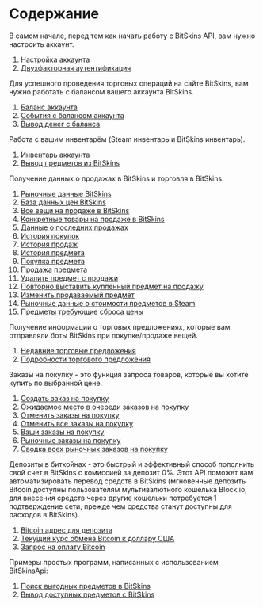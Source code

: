﻿# Содержание

В самом начале, перед тем как начать работу с BitSkins API, вам нужно настроить аккаунт.
1. [Настройка аккаунта](https://github.com/Captious99/BitSkinsApi/blob/master/docs/ru/account/account_setup.md)
2. [Двухфакторная аутентификация](https://github.com/Captious99/BitSkinsApi/blob/master/docs/ru/account/two_factor_authentication.md)

Для успешного проведения торговых операций на сайте BitSkins, вам нужно работать с балансом вашего аккаунта BitSkins.
1. [Баланс аккаунта](https://github.com/Captious99/BitSkinsApi/blob/master/docs/ru/balance/account_balance.md)
2. [События с балансом аккаунта](https://github.com/Captious99/BitSkinsApi/blob/master/docs/ru/balance/money_events.md)
3. [Вывод денег с баланса](https://github.com/Captious99/BitSkinsApi/blob/master/docs/ru/balance/withdraw_money.md)

Работа с вашим инвентарём (Steam инвентарь и BitSkins инвентарь).
1. [Инвентарь аккаунта](https://github.com/Captious99/BitSkinsApi/blob/master/docs/ru/inventory/account_inventory.md)
2. [Вывод предметов из BitSkins](https://github.com/Captious99/BitSkinsApi/blob/master/docs/ru/inventory/withdraw_item.md)

Получение данных о продажах в BitSkins и торговля в BitSkins.
1. [Рыночные данные BitSkins](https://github.com/Captious99/BitSkinsApi/blob/master/docs/ru/market/market_data.md)
2. [База данных цен BitSkins](https://github.com/Captious99/BitSkinsApi/blob/master/docs/ru/market/price_database.md)
3. [Все вещи на продаже в BitSkins](https://github.com/Captious99/BitSkinsApi/blob/master/docs/ru/market/inventory_on_sale.md)
4. [Конкретные товары на продаже в BitSkins](https://github.com/Captious99/BitSkinsApi/blob/master/docs/ru/market/specific_items_on_sale.md)
5. [Данные о последних продажах](https://github.com/Captious99/BitSkinsApi/blob/master/docs/ru/market/recent_sale.md)
6. [История покупок](https://github.com/Captious99/BitSkinsApi/blob/master/docs/ru/market/buy_history.md)
7. [История продаж](https://github.com/Captious99/BitSkinsApi/blob/master/docs/ru/market/sell_history.md)
8. [История предмета](https://github.com/Captious99/BitSkinsApi/blob/master/docs/ru/market/item_history.md)
9. [Покупка предмета](https://github.com/Captious99/BitSkinsApi/blob/master/docs/ru/market/buy_item.md)
10. [Продажа предмета](https://github.com/Captious99/BitSkinsApi/blob/master/docs/ru/market/sell_item.md)
11. [Удалить предмет с продажи](https://github.com/Captious99/BitSkinsApi/blob/master/docs/ru/market/delist_item.md)
12. [Повторно выставить купленный предмет на продажу](https://github.com/Captious99/BitSkinsApi/blob/master/docs/ru/market/relist_item.md)
13. [Изменить продаваемый предмет](https://github.com/Captious99/BitSkinsApi/blob/master/docs/ru/market/modify_sale.md)
14. [Рыночные данные о стоимости предметов в Steam](https://github.com/Captious99/BitSkinsApi/blob/master/docs/ru/market/steam_price_data.md)
15. [Предметы требующие сброса цены](https://github.com/Captious99/BitSkinsApi/blob/master/docs/ru/market/reset_price_items.md)

Получение информации о торговых предложениях, которые вам отправляли боты BitSkins при покупке/продаже вещей.
1. [Недавние торговые предложения](https://github.com/Captious99/BitSkinsApi/blob/master/docs/ru/trade/recent_trade_offers.md)
2. [Подробности торгового предложения](https://github.com/Captious99/BitSkinsApi/blob/master/docs/ru/trade/trade_details.md)

Заказы на покупку - это функция запроса товаров, которые вы хотите купить по выбранной цене.
1. [Создать заказ на покупку](https://github.com/Captious99/BitSkinsApi/blob/master/docs/ru/buy_order/create_buy_order.md)
2. [Ожидаемое место в очереди заказов на покупку](https://github.com/Captious99/BitSkinsApi/blob/master/docs/ru/buy_order/expected_place_in_queue.md)
3. [Отменить заказы на покупку](https://github.com/Captious99/BitSkinsApi/blob/master/docs/ru/buy_order/cancel_buy_orders.md)
4. [Отменить все заказы на покупку](https://github.com/Captious99/BitSkinsApi/blob/master/docs/ru/buy_order/cancel_all_buy_orders.md)
5. [Ваши заказы на покупку](https://github.com/Captious99/BitSkinsApi/blob/master/docs/ru/buy_order/my_buy_orders.md)
6. [Рыночные заказы на покупку](https://github.com/Captious99/BitSkinsApi/blob/master/docs/ru/buy_order/market_buy_orders.md)
7. [Сводка всех рыночных заказов на покупку](https://github.com/Captious99/BitSkinsApi/blob/master/docs/ru/buy_order/summarize_buy_orders.md)

Депозиты в биткойнах - это быстрый и эффективный способ пополнить свой счет в BitSkins с комиссией за депозит 0%. Этот API поможет вам автоматизировать перевод средств в BitSkins (мгновенные депозиты Bitcoin доступны пользователям мультивалютного кошелька Block.io, для внесения средств через другие кошельки потребуется 1 подтверждение сети, прежде чем средства станут доступны для расходов в BitSkins).
1. [Bitcoin адрес для депозита](https://github.com/Captious99/BitSkinsApi/blob/master/docs/ru/crypto/bitcoin_deposit_address.md)
2. [Текущий курс обмена Bitcoin к доллару США](https://github.com/Captious99/BitSkinsApi/blob/master/docs/ru/crypto/bitcoin_deposit_rate.md)
3. [Запрос на оплату Bitcoin](https://github.com/Captious99/BitSkinsApi/blob/master/docs/ru/crypto/create_bitcoin_deposit.md)

Примеры простых программ, написанных с использованием BitSkinsApi:
1. [Поиск выгодных предметов в BitSkins](https://github.com/Captious99/BitSkinsApi/blob/master/docs/ru/code_examples/find_profitable_items.md)
2. [Вывод доступных предметов с BitSkins](https://github.com/Captious99/BitSkinsApi/blob/master/docs/ru/code_examples/withdraw_available_items.md)
